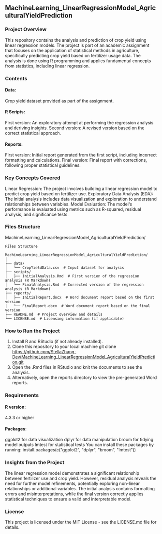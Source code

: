 ## MachineLearning_LinearRegressionModel_AgriculturalYieldPrediction

### Project Overview
This repository contains the analysis and prediction of crop yield using linear regression models. The project is part of an academic assignment that focuses on the application of statistical methods in agriculture, specifically predicting crop yield based on fertilizer usage data. The analysis is done using R programming and applies fundamental concepts from statistics, including linear regression.

### Contents
#### Data: 
Crop yield dataset provided as part of the assignment.
#### R Scripts:
First version: An exploratory attempt at performing the regression analysis and deriving insights.
Second version: A revised version based on the correct statistical approach.
#### Reports:
First version: Initial report generated from the first script, including incorrect formatting and calculations.
Final version: Final report with corrections, following proper statistical guidelines.

### Key Concepts Covered
Linear Regression: The project involves building a linear regression model to predict crop yield based on fertilizer use.
Exploratory Data Analysis (EDA): The initial analysis includes data visualization and exploration to understand relationships between variables.
Model Evaluation: The model's performance is evaluated using metrics such as R-squared, residual analysis, and significance tests.

### Files Structure

MachineLearning_LinearRegressionModel_AgriculturalYieldPrediction/

```
Files Structure

MachineLearning_LinearRegressionModel_AgriculturalYieldPrediction/
│
├── data/
│   └── CropYieldData.csv  # Input dataset for analysis
├── scripts/
│   ├── InitialAnalysis.Rmd  # First version of the regression analysis (R Markdown)
│   └── FinalAnalysis.Rmd  # Corrected version of the regression analysis (R Markdown)
├── reports/
│   ├── InitialReport.docx  # Word document report based on the first version
│   └── FinalReport.docx  # Word document report based on the final version
├── README.md  # Project overview and details
└── LICENSE.md  # Licensing information (if applicable)

```

### How to Run the Project
1. Install R and RStudio (if not already installed).
2. Clone this repository to your local machine git clone https://github.com/StellaZhang-Dev/MachineLearning_LinearRegressionModel_AgriculturalYieldPrediction.git
3. Open the .Rmd files in RStudio and knit the documents to see the analysis.
4. Alternatively, open the reports directory to view the pre-generated Word reports.

### Requirements
#### R version: 
4.3.3 or higher
#### Packages:
ggplot2 for data visualization
dplyr for data manipulation
broom for tidying model outputs
lmtest for statistical tests
You can install these packages by running:
install.packages(c("ggplot2", "dplyr", "broom", "lmtest"))

### Insights from the Project
The linear regression model demonstrates a significant relationship between fertilizer use and crop yield. However, residual analysis reveals the need for further model refinements, potentially exploring non-linear relationships or additional variables.
The initial analysis contains formatting errors and misinterpretations, while the final version correctly applies statistical techniques to ensure a valid and interpretable model.

### License
This project is licensed under the MIT License - see the LICENSE.md file for details.

